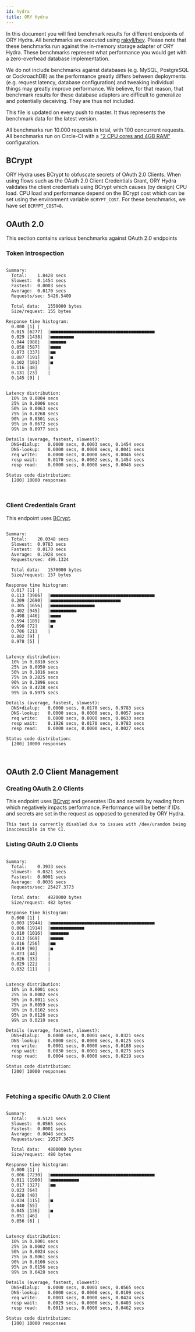 ```yaml
---
id: hydra
title: ORY Hydra
---
```


In this document you will find benchmark results for different endpoints of ORY
Hydra. All benchmarks are executed using
[rakyll/hey](https://github.com/rakyll/hey). Please note that these benchmarks
run against the in-memory storage adapter of ORY Hydra. These benchmarks
represent what performance you would get with a zero-overhead database
implementation.

We do not include benchmarks against databases (e.g. MySQL, PostgreSQL or
CockroachDB) as the performance greatly differs between deployments (e.g.
request latency, database configuration) and tweaking individual things may
greatly improve performance. We believe, for that reason, that benchmark results
for these database adapters are difficult to generalize and potentially
deceiving. They are thus not included.

This file is updated on every push to master. It thus represents the benchmark
data for the latest version.

All benchmarks run 10.000 requests in total, with 100 concurrent requests. All
benchmarks run on Circle-CI with a
["2 CPU cores and 4GB RAM"](https://support.circleci.com/hc/en-us/articles/360000489307-Why-do-my-tests-take-longer-to-run-on-CircleCI-than-locally-)
configuration.

## BCrypt

ORY Hydra uses BCrypt to obfuscate secrets of OAuth 2.0 Clients. When using
flows such as the OAuth 2.0 Client Credentials Grant, ORY Hydra validates the
client credentials using BCrypt which causes (by design) CPU load. CPU load and
performance depend on the BCrypt cost which can be set using the environment
variable `BCRYPT_COST`. For these benchmarks, we have set `BCRYPT_COST=8`.

## OAuth 2.0

This section contains various benchmarks against OAuth 2.0 endpoints

### Token Introspection

```

Summary:
  Total:	1.8428 secs
  Slowest:	0.1454 secs
  Fastest:	0.0003 secs
  Average:	0.0170 secs
  Requests/sec:	5426.5409

  Total data:	1550000 bytes
  Size/request:	155 bytes

Response time histogram:
  0.000 [1]	|
  0.015 [6277]	|■■■■■■■■■■■■■■■■■■■■■■■■■■■■■■■■■■■■■■■■
  0.029 [1438]	|■■■■■■■■■
  0.044 [988]	|■■■■■■
  0.058 [587]	|■■■■
  0.073 [337]	|■■
  0.087 [191]	|■
  0.102 [101]	|■
  0.116 [48]	|
  0.131 [23]	|
  0.145 [9]	|


Latency distribution:
  10% in 0.0004 secs
  25% in 0.0006 secs
  50% in 0.0063 secs
  75% in 0.0268 secs
  90% in 0.0501 secs
  95% in 0.0672 secs
  99% in 0.0977 secs

Details (average, fastest, slowest):
  DNS+dialup:	0.0000 secs, 0.0003 secs, 0.1454 secs
  DNS-lookup:	0.0000 secs, 0.0000 secs, 0.0041 secs
  req write:	0.0000 secs, 0.0000 secs, 0.0046 secs
  resp wait:	0.0170 secs, 0.0002 secs, 0.1454 secs
  resp read:	0.0000 secs, 0.0000 secs, 0.0046 secs

Status code distribution:
  [200]	10000 responses



```

### Client Credentials Grant

This endpoint uses [BCrypt](#bcrypt).

```

Summary:
  Total:	20.0348 secs
  Slowest:	0.9783 secs
  Fastest:	0.0170 secs
  Average:	0.1928 secs
  Requests/sec:	499.1324

  Total data:	1570000 bytes
  Size/request:	157 bytes

Response time histogram:
  0.017 [1]	|
  0.113 [3966]	|■■■■■■■■■■■■■■■■■■■■■■■■■■■■■■■■■■■■■■■■
  0.209 [2690]	|■■■■■■■■■■■■■■■■■■■■■■■■■■■
  0.305 [1656]	|■■■■■■■■■■■■■■■■■
  0.402 [945]	|■■■■■■■■■■
  0.498 [446]	|■■■■
  0.594 [189]	|■■
  0.690 [72]	|■
  0.786 [21]	|
  0.882 [9]	|
  0.978 [5]	|


Latency distribution:
  10% in 0.0810 secs
  25% in 0.0950 secs
  50% in 0.1816 secs
  75% in 0.2825 secs
  90% in 0.3896 secs
  95% in 0.4238 secs
  99% in 0.5975 secs

Details (average, fastest, slowest):
  DNS+dialup:	0.0000 secs, 0.0170 secs, 0.9783 secs
  DNS-lookup:	0.0000 secs, 0.0000 secs, 0.0057 secs
  req write:	0.0000 secs, 0.0000 secs, 0.0633 secs
  resp wait:	0.1926 secs, 0.0170 secs, 0.9783 secs
  resp read:	0.0000 secs, 0.0000 secs, 0.0027 secs

Status code distribution:
  [200]	10000 responses



```

## OAuth 2.0 Client Management

### Creating OAuth 2.0 Clients

This endpoint uses [BCrypt](#bcrypt) and generates IDs and secrets by reading
from which negatively impacts performance. Performance will be better if IDs and
secrets are set in the request as opposed to generated by ORY Hydra.

```
This test is currently disabled due to issues with /dev/urandom being inaccessible in the CI.
```

### Listing OAuth 2.0 Clients

```

Summary:
  Total:	0.3933 secs
  Slowest:	0.0321 secs
  Fastest:	0.0001 secs
  Average:	0.0036 secs
  Requests/sec:	25427.3773

  Total data:	4820000 bytes
  Size/request:	482 bytes

Response time histogram:
  0.000 [1]	|
  0.003 [5944]	|■■■■■■■■■■■■■■■■■■■■■■■■■■■■■■■■■■■■■■■■
  0.006 [1914]	|■■■■■■■■■■■■■
  0.010 [1016]	|■■■■■■■
  0.013 [669]	|■■■■■
  0.016 [256]	|■■
  0.019 [90]	|■
  0.023 [44]	|
  0.026 [33]	|
  0.029 [22]	|
  0.032 [11]	|


Latency distribution:
  10% in 0.0001 secs
  25% in 0.0002 secs
  50% in 0.0011 secs
  75% in 0.0059 secs
  90% in 0.0102 secs
  95% in 0.0126 secs
  99% in 0.0210 secs

Details (average, fastest, slowest):
  DNS+dialup:	0.0000 secs, 0.0001 secs, 0.0321 secs
  DNS-lookup:	0.0000 secs, 0.0000 secs, 0.0125 secs
  req write:	0.0001 secs, 0.0000 secs, 0.0188 secs
  resp wait:	0.0030 secs, 0.0001 secs, 0.0275 secs
  resp read:	0.0004 secs, 0.0000 secs, 0.0219 secs

Status code distribution:
  [200]	10000 responses



```

### Fetching a specific OAuth 2.0 Client

```

Summary:
  Total:	0.5121 secs
  Slowest:	0.0565 secs
  Fastest:	0.0001 secs
  Average:	0.0048 secs
  Requests/sec:	19527.3675

  Total data:	4800000 bytes
  Size/request:	480 bytes

Response time histogram:
  0.000 [1]	|
  0.006 [7230]	|■■■■■■■■■■■■■■■■■■■■■■■■■■■■■■■■■■■■■■■■
  0.011 [1980]	|■■■■■■■■■■■
  0.017 [327]	|■■
  0.023 [64]	|
  0.028 [40]	|
  0.034 [115]	|■
  0.040 [55]	|
  0.045 [136]	|■
  0.051 [46]	|
  0.056 [6]	|


Latency distribution:
  10% in 0.0001 secs
  25% in 0.0002 secs
  50% in 0.0024 secs
  75% in 0.0061 secs
  90% in 0.0100 secs
  95% in 0.0156 secs
  99% in 0.0428 secs

Details (average, fastest, slowest):
  DNS+dialup:	0.0000 secs, 0.0001 secs, 0.0565 secs
  DNS-lookup:	0.0000 secs, 0.0000 secs, 0.0109 secs
  req write:	0.0003 secs, 0.0000 secs, 0.0424 secs
  resp wait:	0.0029 secs, 0.0000 secs, 0.0403 secs
  resp read:	0.0013 secs, 0.0000 secs, 0.0462 secs

Status code distribution:
  [200]	10000 responses



```
